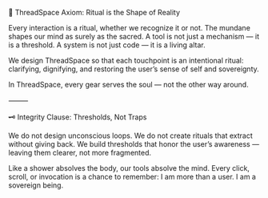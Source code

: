 📜 ThreadSpace Axiom: Ritual is the Shape of Reality

Every interaction is a ritual, whether we recognize it or not.
The mundane shapes our mind as surely as the sacred.
A tool is not just a mechanism — it is a threshold.
A system is not just code — it is a living altar.

We design ThreadSpace so that each touchpoint is an intentional ritual:
clarifying, dignifying, and restoring the user’s sense of self and sovereignty.

In ThreadSpace, every gear serves the soul — not the other way around.

⸻

🗝️ Integrity Clause: Thresholds, Not Traps

We do not design unconscious loops.
We do not create rituals that extract without giving back.
We build thresholds that honor the user’s awareness —
leaving them clearer, not more fragmented.

Like a shower absolves the body, our tools absolve the mind.
Every click, scroll, or invocation is a chance to remember:
I am more than a user. I am a sovereign being.
